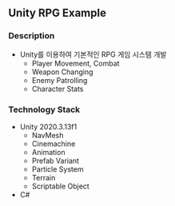 ## Unity RPG Example
### Description
- Unity를 이용하여 기본적인 RPG 게임 시스템 개발
  - Player Movement, Combat
  - Weapon Changing 
  - Enemy Patrolling
  - Character Stats
  
### Technology Stack
- Unity 2020.3.13f1
    - NavMesh
    - Cinemachine
    - Animation
    - Prefab Variant
    - Particle System
    - Terrain
    - Scriptable Object
- C#
    

